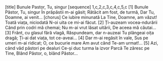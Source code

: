 [title] Bunule Pastor, Tu, singur
[sequence] 1,c,2,c,3,c,4,c,5,c
[1]
Bunule Păstor, Tu, singur
În prăpăstii m-ai găsit;
Rătăcit am fost, de turmă,
Dar Tu, Doamne, ai venit...
[chorus]
Ce iubire minunată
La Tine, Doamne, am văzut!
Toată viața, niciodată
N-oi uita ce mi-ai făcut.
[2]
Ți-auzeam vocea-ndurării
Când prin codri mă chemai;
Nu m-ai vrut lăsat uitării,
De aceea mă căutai...
[3]
Frânt, cu glasul fără vlagă,
Răspundeam, dar n-auzeai
Tu plângeai oița dragă;
Ți-ai dat viața, tot ce-aveai...
[4]
Dar m-ai regăsit în vale,
Sus pe umeri m-ai ridicat;
O, ce bucurie mare
Am avut când Te-am urmat!...
[5]
Azi, când văd păstori pe dealuri
Ce-și duc turma la izvor
Parcă Te zăresc pe Tine,
Blând Păstor, o, blând Păstor...

